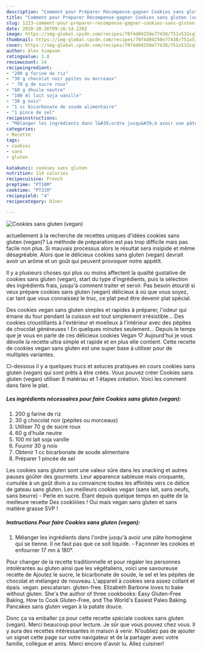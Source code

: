```yaml
---
description: "Comment pour Préparer Récompense-gagner Cookies sans gluten (vegan)"
title: "Comment pour Préparer Récompense-gagner Cookies sans gluten (vegan)"
slug: 1223-comment-pour-preparer-recompense-gagner-cookies-sans-gluten-vegan
date: 2020-10-26T09:16:14.228Z
image: https://img-global.cpcdn.com/recipes/70f4d04250e77438/751x532cq70/cookies-sans-gluten-vegan-photo-principale-de-la-recette.jpg
thumbnail: https://img-global.cpcdn.com/recipes/70f4d04250e77438/751x532cq70/cookies-sans-gluten-vegan-photo-principale-de-la-recette.jpg
cover: https://img-global.cpcdn.com/recipes/70f4d04250e77438/751x532cq70/cookies-sans-gluten-vegan-photo-principale-de-la-recette.jpg
author: Alex Simpson
ratingvalue: 3.8
reviewcount: 14
recipeingredient:
- "200 g farine de riz"
- "30 g chocolat noir ppites ou morceaux"
- " 70 g de sucre roux"
- "60 g dhuile neutre"
- "100 ml lait soja vanille"
- "30 g noix"
- "1 cc bicarbonate de soude alimentaire"
- "1 pince de sel"
recipeinstructions:
- "Mélanger les ingrédients dans l&#39;ordre jusqu&#39;à avoir une pâte homogène qui se tienne. Il ne faut pas que ce soit liquide. Façonner les cookies et enfourner 17 mn à 180°."
categories:
- Recette
tags:
- cookies
- sans
- gluten

katakunci: cookies sans gluten 
nutrition: 114 calories
recipecuisine: French
preptime: "PT10M"
cooktime: "PT31M"
recipeyield: "4"
recipecategory: Dîner

---
```



![Cookies sans gluten (vegan)](https://img-global.cpcdn.com/recipes/70f4d04250e77438/751x532cq70/cookies-sans-gluten-vegan-photo-principale-de-la-recette.jpg)

actuellement à la recherche de recettes uniques d'idées cookies sans gluten (vegan)? La méthode de préparation est pas trop difficile mais pas facile non plus. Si mauvais processus alors le résultat sera insipide et même désagréable. Alors que le délicieux cookies sans gluten (vegan) devrait avoir un arôme et un goût qui peuvent provoquer notre appétit.

Il y a plusieurs choses qui plus ou moins affectent la qualité gustative de cookies sans gluten (vegan), start du type d'ingrédients, puis la sélection des ingrédients frais, jusqu'à comment traiter et servir. Pas besoin étourdi si veux prépare cookies sans gluten (vegan) délicieux à où que vous soyez, car tant que vous connaissez le truc, ce plat peut être devenir plat spécial.

Des cookies vegan sans gluten simples et rapides à préparer, l&#39;odeur qui émane du four pendant la cuisson est tout simplement irrésistible… Des cookies croustillants à l&#39;extérieur et moelleux à l&#39;intérieur avec des pépites de chocolat généreuses ! En quelques minutes seulement… Depuis le temps que je vous en parle de ces délicieux cookies Vegan ♡ Aujourd&#39;hui je vous dévoile la recette ultra simple et rapide et en plus elle contient. Cette recette de cookies vegan sans gluten est une super base à utiliser pour de multiples variantes.


Ci-dessous il y a quelques trucs et astuces pratiques en cours cookies sans gluten (vegan) qui sont prêts à être créés. Vous pouvez créer Cookies sans gluten (vegan) utiliser 8 matériau et 1 étapes création. Voici les comment dans faire le plat.

<!--inarticleads1-->

##### Les ingrédients nécessaires pour faire Cookies sans gluten (vegan):

1.  200 g farine​ de riz​
1.  30 g chocolat noir (pépites ou morceaux)
1. Utiliser  ​70 g de sucre roux
1.  60 g d’huile neutre
1.  100 ml lait soja vanille
1. Fournir 30 g noix
1. Obtenir 1 cc bicarbonate de soude alimentaire
1. Préparer 1 pincée de sel


Les cookies sans gluten sont une valeur sûre dans les snacking et autres pauses goûter des gourmets. Leur apparence sableuse mais croquante, cumulée à un goût divin a su convaincre toutes les affinités vers ce délice de gateau sans gluten. Les meilleurs cookies vegan (sans lait, sans oeufs, sans beurre) - Perle en sucre. Étant depuis quelque temps en quête de la meilleure recette Des cookiiiiies ! Oui mais vegan sans gluten et sans matière grasse SVP ! 

<!--inarticleads2-->

##### Instructions Pour faire Cookies sans gluten (vegan):

1. Mélanger les ingrédients dans l&#39;ordre jusqu&#39;à avoir une pâte homogène qui se tienne. Il ne faut pas que ce soit liquide. - Façonner les cookies et enfourner 17 mn à 180°.


Pour changer de la recette traditionnelle et pour régaler les personnes intolérantes au gluten ainsi que les végétaliens, voici une savoureuse recette de Ajoutez le sucre, le bicarbonate de soude, le sel et les pépites de chocolat et mélangez de nouveau. L&#39;appareil à cookies sera assez collant et épais. vegan. pescatarian. gluten-free. Elizabeth Barbone loves to bake without gluten. She&#39;s the author of three cookbooks: Easy Gluten-Free Baking, How to Cook Gluten-Free, and The World&#39;s Easiest Paleo Baking. Pancakes sans gluten vegan à la patate douce. 


Donc ça va emballer ça pour cette recette spéciale cookies sans gluten (vegan). Merci beaucoup pour lecture. Je sûr que vous pouvez chez vous. Il y aura des recettes  intéressantes in maison à venir. N'oubliez pas de ajouter un signet cette page sur votre navigateur et de la partager avec votre famille, collègue et amis. Merci encore d'avoir lu. Allez cuisiner!
